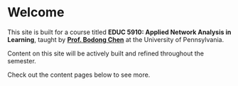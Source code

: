 # Welcome

This site is built for a course titled **EDUC 5910: Applied Network Analysis in Learning**, taught by **[Prof. Bodong Chen](http://bodong.ch)** at the University of Pennsylvania. 

Content on this site will be actively built and refined throughout the semester. 

Check out the content pages below to see more.

```{tableofcontents}
```
